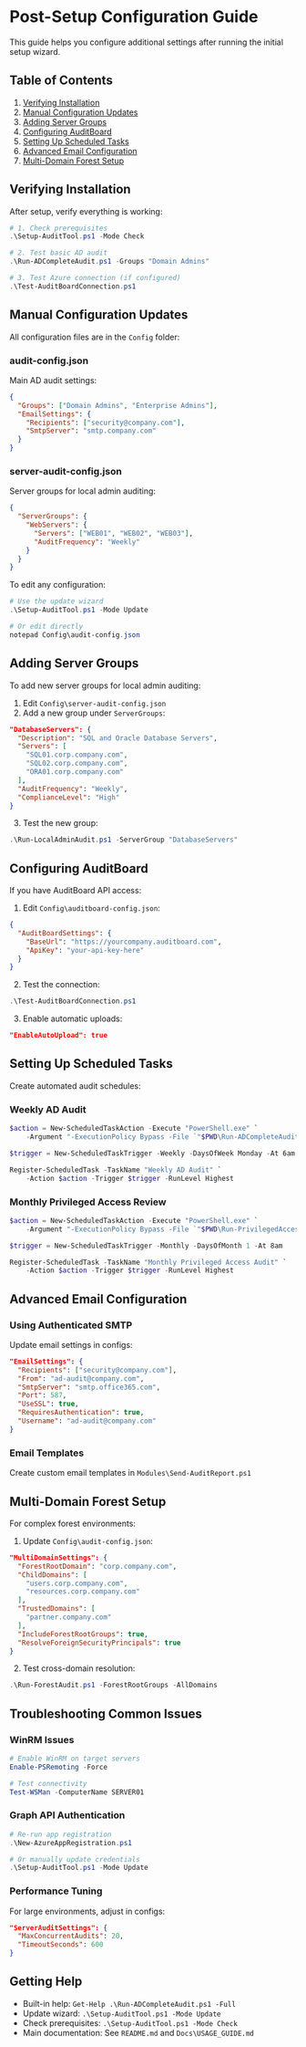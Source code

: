 # Post-Setup Configuration Guide

This guide helps you configure additional settings after running the initial setup wizard.

## Table of Contents
1. [Verifying Installation](#verifying-installation)
2. [Manual Configuration Updates](#manual-configuration-updates)
3. [Adding Server Groups](#adding-server-groups)
4. [Configuring AuditBoard](#configuring-auditboard)
5. [Setting Up Scheduled Tasks](#setting-up-scheduled-tasks)
6. [Advanced Email Configuration](#advanced-email-configuration)
7. [Multi-Domain Forest Setup](#multi-domain-forest-setup)

## Verifying Installation

After setup, verify everything is working:

```powershell
# 1. Check prerequisites
.\Setup-AuditTool.ps1 -Mode Check

# 2. Test basic AD audit
.\Run-ADCompleteAudit.ps1 -Groups "Domain Admins"

# 3. Test Azure connection (if configured)
.\Test-AuditBoardConnection.ps1
```

## Manual Configuration Updates

All configuration files are in the `Config` folder:

### audit-config.json
Main AD audit settings:
```json
{
  "Groups": ["Domain Admins", "Enterprise Admins"],
  "EmailSettings": {
    "Recipients": ["security@company.com"],
    "SmtpServer": "smtp.company.com"
  }
}
```

### server-audit-config.json
Server groups for local admin auditing:
```json
{
  "ServerGroups": {
    "WebServers": {
      "Servers": ["WEB01", "WEB02", "WEB03"],
      "AuditFrequency": "Weekly"
    }
  }
}
```

To edit any configuration:
```powershell
# Use the update wizard
.\Setup-AuditTool.ps1 -Mode Update

# Or edit directly
notepad Config\audit-config.json
```

## Adding Server Groups

To add new server groups for local admin auditing:

1. Edit `Config\server-audit-config.json`
2. Add a new group under `ServerGroups`:

```json
"DatabaseServers": {
  "Description": "SQL and Oracle Database Servers",
  "Servers": [
    "SQL01.corp.company.com",
    "SQL02.corp.company.com",
    "ORA01.corp.company.com"
  ],
  "AuditFrequency": "Weekly",
  "ComplianceLevel": "High"
}
```

3. Test the new group:
```powershell
.\Run-LocalAdminAudit.ps1 -ServerGroup "DatabaseServers"
```

## Configuring AuditBoard

If you have AuditBoard API access:

1. Edit `Config\auditboard-config.json`:
```json
{
  "AuditBoardSettings": {
    "BaseUrl": "https://yourcompany.auditboard.com",
    "ApiKey": "your-api-key-here"
  }
}
```

2. Test the connection:
```powershell
.\Test-AuditBoardConnection.ps1
```

3. Enable automatic uploads:
```json
"EnableAutoUpload": true
```

## Setting Up Scheduled Tasks

Create automated audit schedules:

### Weekly AD Audit
```powershell
$action = New-ScheduledTaskAction -Execute "PowerShell.exe" `
    -Argument "-ExecutionPolicy Bypass -File `"$PWD\Run-ADCompleteAudit.ps1`" -Job weekly-ad.json"

$trigger = New-ScheduledTaskTrigger -Weekly -DaysOfWeek Monday -At 6am

Register-ScheduledTask -TaskName "Weekly AD Audit" `
    -Action $action -Trigger $trigger -RunLevel Highest
```

### Monthly Privileged Access Review
```powershell
$action = New-ScheduledTaskAction -Execute "PowerShell.exe" `
    -Argument "-ExecutionPolicy Bypass -File `"$PWD\Run-PrivilegedAccessAudit.ps1`" -Job monthly-priv.json"

$trigger = New-ScheduledTaskTrigger -Monthly -DaysOfMonth 1 -At 8am

Register-ScheduledTask -TaskName "Monthly Privileged Access Audit" `
    -Action $action -Trigger $trigger -RunLevel Highest
```

## Advanced Email Configuration

### Using Authenticated SMTP
Update email settings in configs:
```json
"EmailSettings": {
  "Recipients": ["security@company.com"],
  "From": "ad-audit@company.com",
  "SmtpServer": "smtp.office365.com",
  "Port": 587,
  "UseSSL": true,
  "RequiresAuthentication": true,
  "Username": "ad-audit@company.com"
}
```

### Email Templates
Create custom email templates in `Modules\Send-AuditReport.ps1`

## Multi-Domain Forest Setup

For complex forest environments:

1. Update `Config\audit-config.json`:
```json
"MultiDomainSettings": {
  "ForestRootDomain": "corp.company.com",
  "ChildDomains": [
    "users.corp.company.com",
    "resources.corp.company.com"
  ],
  "TrustedDomains": [
    "partner.company.com"
  ],
  "IncludeForestRootGroups": true,
  "ResolveForeignSecurityPrincipals": true
}
```

2. Test cross-domain resolution:
```powershell
.\Run-ForestAudit.ps1 -ForestRootGroups -AllDomains
```

## Troubleshooting Common Issues

### WinRM Issues
```powershell
# Enable WinRM on target servers
Enable-PSRemoting -Force

# Test connectivity
Test-WSMan -ComputerName SERVER01
```

### Graph API Authentication
```powershell
# Re-run app registration
.\New-AzureAppRegistration.ps1

# Or manually update credentials
.\Setup-AuditTool.ps1 -Mode Update
```

### Performance Tuning
For large environments, adjust in configs:
```json
"ServerAuditSettings": {
  "MaxConcurrentAudits": 20,
  "TimeoutSeconds": 600
}
```

## Getting Help

- Built-in help: `Get-Help .\Run-ADCompleteAudit.ps1 -Full`
- Update wizard: `.\Setup-AuditTool.ps1 -Mode Update`
- Check prerequisites: `.\Setup-AuditTool.ps1 -Mode Check`
- Main documentation: See `README.md` and `Docs\USAGE_GUIDE.md`